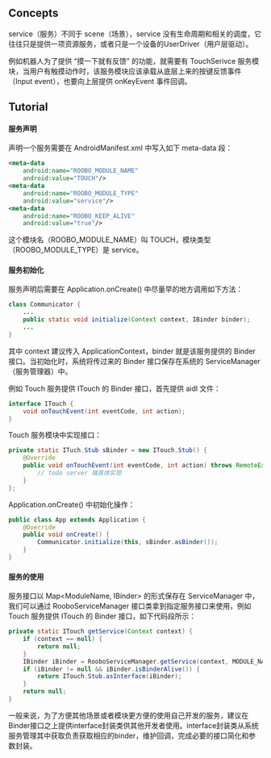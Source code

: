 ## Concepts
service（服务）不同于 scene（场景），service 没有生命周期和相关的调度，它往往只是提供一项资源服务，或者只是一个设备的UserDriver（用户层驱动）。

例如机器人为了提供 “摸一下就有反馈” 的功能，就需要有 TouchSerivce 服务模块，当用户有触摸动作时，该服务模块应该承载从底层上来的按键反馈事件（Input event），也要向上层提供 onKeyEvent 事件回调。
## Tutorial
#### 服务声明
声明一个服务需要在 AndroidManifest.xml 中写入如下 meta-data 段：
```xml
<meta-data
	android:name="ROOBO_MODULE_NAME"
	android:value="TOUCH"/>
<meta-data
	android:name="ROOBO_MODULE_TYPE"
	android:value="service"/>
<meta-data
	android:name="ROOBO_KEEP_ALIVE"
	android:value="true"/>
```
这个模块名（ROOBO_MODULE_NAME）叫 TOUCH，模块类型（ROOBO_MODULE_TYPE）是 service。
#### 服务初始化
服务声明后需要在 Application.onCreate() 中尽量早的地方调用如下方法：
```java
class Communicator {
	...
	public static void initialize(Context context, IBinder binder);
	...
}
```
其中 context 建议传入 ApplicationContext，binder 就是该服务提供的 Binder 接口。当初始化时，系统将传过来的 Binder 接口保存在系统的 ServiceManager（服务管理器）中。

例如 Touch 服务提供 ITouch 的 Binder 接口，首先提供 aidl 文件：
```java
interface ITouch {
	void onTouchEvent(int eventCode, int action);
}
```
Touch 服务模块中实现接口：
```java
private static ITuch.Stub sBinder = new ITouch.Stub() {
	@Override
	public void onTouchEvent(int eventCode, int action) throws RemoteException {
		// todo server 端具体实现
	}
};
```
Application.onCreate() 中初始化操作：
```java
public class App extends Application {
    @Override
    public void onCreate() {
	    Communicator.initialize(this, sBinder.asBinder());
	}
}
```
#### 服务的使用
服务接口以 Map<ModuleName, IBinder> 的形式保存在 ServiceManager 中，我们可以通过 RooboServiceManager 接口类拿到指定服务接口来使用，例如 Touch 服务提供 ITouch 的 Binder 接口，如下代码段所示：
```java
private static ITouch getService(Context context) {
	if (context == null) {
		return null;
	}
	IBinder iBinder = RooboServiceManager.getService(context, MODULE_NAME); // 这里 MODULE_NAME 改成对应服务模块的模块名
	if (iBinder != null && iBinder.isBinderAlive()) {
		return ITouch.Stub.asInterface(iBinder);
	}
    return null;
}
```
一般来说，为了方便其他场景或者模块更方便的使用自己开发的服务，建议在Binder接口之上提供interface封装类供其他开发者使用。interface封装类从系统服务管理其中获取负责获取相应的binder，维护回调，完成必要的接口简化和参数封装。
